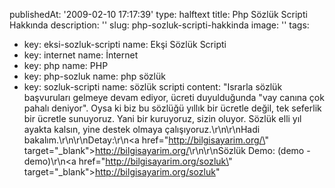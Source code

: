publishedAt: '2009-02-10 17:17:39'
type: halftext
title: Php Sözlük Scripti Hakkında
description: ''
slug: php-sozluk-scripti-hakkinda
image: ''
tags:
  - key: eksi-sozluk-scripti
    name: Ekşi Sözlük Scripti
  - key: internet
    name: İnternet
  - key: php
    name: PHP
  - key: php-sozluk
    name: php sözlük
  - key: sozluk-scripti
    name: sözlük scripti
content: "Israrla sözlük başvuruları gelmeye devam ediyor, ücreti duyulduğunda \"vay canına çok pahalı deniyor\". Oysa ki biz bu sözlüğü yıllık bir ücretle değil, tek seferlik bir ücretle sunuyoruz. Yani bir kuruyoruz, sizin oluyor. Sözlük elli yıl ayakta kalsın, yine destek olmaya çalışıyoruz.\r\n\r\nHadi bakalım.\r\n\r\nDetay:\r\n<a href=\"http://bilgisayarim.org/\" target=\"_blank\">http://bilgisayarim.org/</a>\r\n\r\nSözlük Demo: (demo - demo)\r\n<a href=\"http://bilgisayarim.org/sozluk\" target=\"_blank\">http://bilgisayarim.org/sozluk</a>"
